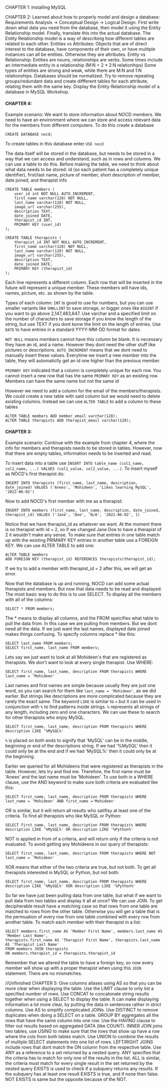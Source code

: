CHAPTER 1:
Installing MySQL

CHAPTER 2:
Learned about how to properly model and design a database: Requirements Analysis -> Conceptual Design -> Logical Design. First write down what data you need from the database, then model it using the Entity Relationship model. Finally, translate this into the actual database. The Entity Relationship model is a way of describing how different tables are related to each other. Entities vs Attributes: Objects that are of direct interest to the database, have components of their own, or have multiple instances can all be entities. Otherwise they are attributes. Entity vs Relationship: Entities are nouns, relationships are verbs. Some times include an intermediate entity in a relationship (M:N = 2 * 2:N relationhips) Some types of entities are strong and weak, while there are M:N and 1:N relationships. Databases should be normalized. Try to remove repeating groups/redundant data and create diffferent tables for each attribute, relating them with the same key. Display the Entity-Relationship model of a database in MySQL Workshop.


#### CHAPTER 4:

Example scenario: We want to store information about NOCD members.
We need to have an environment where we can store and access relevant data for the members from different computers. To do this create a database

    CREATE DATABASE nocd;

To create tables in this database enter `USE nocd`

The data itself will be stored in the database, but needs to be stored in a way that we can access and understand, such as in rows and columns. We can use a table to do this.
Before making the table, we need to think about what data needs to be stored: id (so each patient has a completely unique identifier), first/last name, picture of member, short description of member, date joined, and therapist info

    CREATE TABLE members (
        user_id int NOT NULL AUTO_INCREMENT,
        first_name varchar(128) NOT NULL,
        last_name varchar(128) NOT NULL,
        image_url varchar(255),
        description TEXT,
        date_joined DATE,
        therapist_id INT,
        PRIMARY KEY (user_id)
    );

    CREATE TABLE therapists (
        therapist_id INT NOT NULL AUTO_INCREMENT,
        first_name varchar(128) NOT NULL,
        last_name varchar(128) NOT NULL,
        image_url varchar(255),
        description TEXT,
        date_joined DATE,
        PRIMARY KEY (therapist_id)
    );

Each line represents a different column. Each row that will be inserted in the future will represent a unique member. 
These members will have ids, names, picture, etc. as shown by the table.

Types of each column: `INT` is good to use for numbers, but you can use smaller variants like `SMALLINT` to save storage, or bigger ones like `BIGINT` if you want to go above 2,147,483,647.
Use varchar and a specified limit on the number of characters to save storage if you know the length of the string, but use TEXT if you dont konw the limit on the length of entries.
Use `DATE` to have entries in a standard YYYY-MM-DD format for dates.

`NOT NULL` means members cannot have this column be blank. It is necessary they have an id, and a name. However they dont need the other stuff like pictures or descriptions.
`AUTO_INCREMENT` means that we dont need to manually insert these values. Everytime we insert a new member into the table, they will automaticlly get an id one higher than 
the previous member.

`PRIMARY KEY` indicated that a column is completely unique for each row. You cannot insert a new row that has the same `PRIMARY KEY` as an existing row.
Members can have the same name but not the same id

However we need to add a column for the email of the members/therapists. We could create a new table with said column but we would need to delete existing columns.
Instead we can use `ALTER TABLE` to add a column to these tables

    ALTER TABLE members ADD member_email varchar(128);
    ALTER TABLE therapists ADD therapist_email varchar(128);

#### CHAPTER 3:
Example scenario: Continue with the example from chapter 4, where the info for members and therapists needs to be stored in tables. However, now that there are empty tables, information needs to be inserted and read.

To insert data into a table use `INSERT INTO table_name (col1_name, col2_name, ...) VALUES (col1_value, col2_value, ...)`. To insert myself as NOCD's first therapist do:

    INSERT INTO therapists (first_name, last_name, description, date_joined) VALUES ('Anees', 'Mohideen', 'Likes learning MySQL', '2022-06-02')

Now to add NOCD's first member with me as a therapist:
    
    INSERT INTO members (first_name, last_name, description, date_joined, therapist_id) VALUES ('Jane', 'Doe', 'N/A', '2022-06-02', 1)

Notice that we have therapist_id as whatever we want. At the moment there is no therapist with id = 2, so if we changed Jane Doe to have a therapist of 2 it wouldn't make any sense. To make sure that entries in one table match up with the existing PRIMARY KEY entries in another table use a FOREIGN KEY. We can use ALTER TABLE to add one:

    ALTER TABLE members
    ADD FOREIGN KEY (therapist_id) REFERENCES therapists(therapist_id);

If we try to add a member with therapist_id = 2 after this, we will get an error.

Now that the database is up and running, NOCD can add some actual therapists and members. But now that data needs to be read and displayed. The most basic way to do this is to use SELECT. To display all the members with all of the columns:

    SELECT * FROM members;

The * means to display all columns, and the FROM speicifies what table to pull the data from. In this case we are pulling from members. But we dont need all the data. If we just want the last names, displayed date joined makes things confusing. To specify columns replace * like this:

    SELECT last_name FROM members;
    SELECT first_name, last_name FROM members;

Lets say we just want to look at all Mohideen's that are registered as therapists. We don't want to look at every single therapist. Use WHERE:

    SELECT first_name, last_name, description FROM therapists WHERE last_name = 'Mohideen'

Last names and first names are simple because usually they are just one word, so you can search for them like `last_name = 'Mohideen'`, as we did earlier. But strings like descriptions are more complicated because they are rarely the exact same. The keyword `LIKE` is similar to `=` but it can be used in conjunction with `%` to find patterns inside strings. `%` represents all strings of any length, including zero and one characters. We can use these to search for other therapists who enjoy MySQL.

    SELECT first_name, last_name, description FROM therapists WHERE description LIKE '%MySQL%'

`%` is placed on both ends to signify that 'MySQL' can be in the middle, beginning or end of the descriptions string. If we had '%MySQL' then it could only be at the end and if we had 'MySQL%' then it could only be at the beginning.

Earlier we queried for all Mohideens that were registered as therapists in the table. However, lets try and find me. Therefore, the first name must be 'Anees' and the last name must be 'Mohideen'. To use both in a WHERE clause, use the AND keyword to make sure both criteria are evaluated like this:

    SELECT first_name, last_name, description FROM therapists WHERE last_name = 'Mohideen' AND first_name ='Mohideen'

OR is similar, but it will return all results who satifisy at least one of the criteria. To find all therapists who like MySQL or Python:

    SELECT first_name, last_name, description FROM therapists WHERE description LIKE '%MySQL%' OR description LIKE '%Python%'

NOT is applied in from of a criteria, and will return only if the criteria is not evaluated. To avoid getting any Mohideens in our query of therapists:

    SELECT first_name, last_name, description FROM therapists WHERE NOT last_name = 'Mohideen'

XOR means that either of the two criteria are true, but not both. To get all therapists interested in MySQL or Python, but not both:

    SELECT first_name, last_name, description FROM therapists WHERE description LIKE '%MySQL%' XOR description LIKE '%Python%'

So far we have just been pulling data from one table, but what if we want to pull data from two tables and display it all at once? We can use JOIN. To get decipherable result have a matching case so that rows from one table are matched to rows from the other table. Otherwise you will get a table that is the permuation of every row from one table combined with every row from another table. To match each member with their therapist in a list:

    SELECT members.first_name AS 'Member First Name', members.last_name AS 'Member Last Name',
    therapists.first_name AS 'Therapist First Name', therapists.last_name AS 'Therapist Last Name'
    FROM members JOIN therapists 
    ON members.therapist_id = therapists.therapist_id    

Remember that we altered the table to have a foreign key, so now every member will show up with a proper therapist when using this `JOIN` statement. There are no mismatches.

//Unfinished
CHAPTER 5:
Give columns aliases using AS so that you can be more clear when displaying the table. Use the LIMIT clause to only list a specified number of rows.
Use CONCAT to concatonate string results together when using a SELECT to display the table. It can make displaying information a lot more clear, by putting
the data in sentences rather in strict columns.
Use AS to simplify complicated JOINs. Use DISTINCT to remove duplicates when doing a SELECT on a table.
GROUP BY aggregates all the rows that have the same column into one row. Use the HAVING clause to filter out results based on aggregated DATA (like COUNT).
INNER JOIN joins two tables, use USING to make sure that the rows that show up have a row where the cols from both tables match. Use UNION to combine the results of
mulitple SELECT statements into one list of rows. LEFT/RIGHT JOINS include rows that dont match the ON column from the respective table.
Use ANY as a reference to a set returned by a nested query. ANY specifies that the criteria has to match for only one of the results in the list.
ALL is similar, the criteria must match for every single result in the set returned by the nested query
EXISTS is used to check if a subquery returns any results. If the subquery has at least one result EXISTS is true, and if none then false.
NOT EXISTS is same but the opposite because of the NOT.


 
